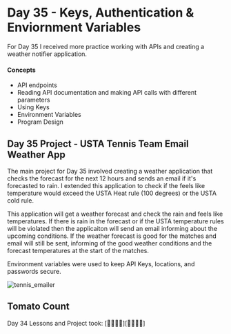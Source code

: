 # Day 35 - Keys, Authentication & Enviornment Variables 

For Day 35 I received more practice working with APIs and creating a weather notifier application. 

#### Concepts
* API endpoints
* Reading API documentation and making API calls with different parameters 
* Using Keys
* Environment Variables 
* Program Design
  

## Day 35 Project - USTA Tennis Team Email Weather App

The main project for Day 35 involved creating a weather application that checks the forecast for the next 12 hours and sends an email if it's forecasted to rain.
I extended this application to check if the feels like temperature would exceed the USTA Heat rule (100 degrees) or the USTA cold rule. 

This application will get a weather forecast and check the rain and feels like temperatures. 
If there is rain in the forecast or if the USTA temperature rules will be violated then the applicaiton will send an email informing about the upcoming conditions.
If the weather forecast is good for the matches and email will still be sent, informing of the good weather conditions and the forecast temperatures at the start of the matches. 

Environment variables were used to keep API Keys, locations, and passwords secure.


![tennis_emailer](https://github.com/user-attachments/assets/410f09a8-8dcb-4115-a4d0-2668f9af74f0)



## Tomato Count

Day 34 Lessons and Project took: [🍅🍅🍅🍅][🍅🍅🍅🍅]



















